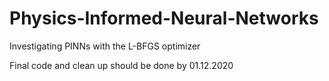 # Physics-Informed-Neural-Networks

Investigating PINNs with the L-BFGS optimizer

Final code and clean up should be done by 01.12.2020

